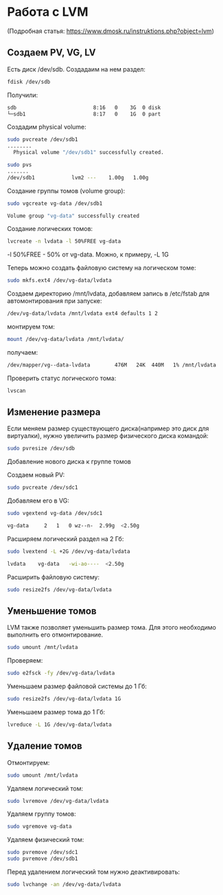 # Работа с LVM

(Подробная статья: https://www.dmosk.ru/instruktions.php?object=lvm)

## Создаем PV, VG, LV 

Есть диск /dev/sdb. Создадаим на нем раздел:

```bash
fdisk /dev/sdb
```


Получили:

```bash
sdb                         8:16   0    3G  0 disk
└─sdb1                      8:17   0    1G  0 part
```


Создадим physical volume:

```bash
sudo pvcreate /dev/sdb1
........
  Physical volume "/dev/sdb1" successfully created.

sudo pvs
.......
/dev/sdb1            lvm2 ---    1.00g   1.00g
```


Создание группы томов (volume group):

```bash
sudo vgcreate vg-data /dev/sdb1

Volume group "vg-data" successfully created
```


Создание логических томов:

```bash
lvcreate -n lvdata -l 50%FREE vg-data
```


-l 50%FREE - 50% от vg-data. Можно, к примеру,  -L 1G 

Теперь можно создать файловую систему на логическом томе:

```bash
sudo mkfs.ext4 /dev/vg-data/lvdata
```


Создаем директорию /mnt/lvdata, добавляем запись в /etc/fstab для автомонтирования при запуске:

```bash
/dev/vg-data/lvdata /mnt/lvdata ext4 defaults 1 2
```


монтируем том:

```bash
mount /dev/vg-data/lvdata /mnt/lvdata/
```


получаем:

```bash
/dev/mapper/vg--data-lvdata        476M   24K  440M   1% /mnt/lvdata
```

Проверить статус логического тома:

```bash
lvscan
```


## Изменение размера

Если меняем размер существующего диска(например это диск для виртуалки), нужно увеличить размер физического диска командой:

```bash
sudo pvresize /dev/sdb
```


Добавление нового диска к группе томов

Создаем новый PV:

```bash
sudo pvcreate /dev/sdc1
```


Добавляем его в VG:

```bash
sudo vgextend vg-data /dev/sdc1

vg-data     2   1   0 wz--n-  2.99g  <2.50g
```


Расширяем логический раздел на 2 Гб:

```bash
sudo lvextend -L +2G /dev/vg-data/lvdata

lvdata    vg-data   -wi-ao----  <2.50g
```


Расширить файловую систему:
```bash
sudo resize2fs /dev/vg-data/lvdata
```



## Уменьшение томов

LVM также позволяет уменьшить размер тома. Для этого необходимо выполнить его отмонтирование.

```bash
sudo umount /mnt/lvdata
```

Проверяем:

```bash
sudo e2fsck -fy /dev/vg-data/lvdata
```


Уменьшаем размер файловой системы до 1 Гб:

```bash
sudo resize2fs /dev/vg-data/lvdata 1G
```


Уменьшаем размер тома до 1 Гб:

```bash
lvreduce -L 1G /dev/vg-data/lvdata
```



## Удаление томов

Отмонтируем:

```bash
sudo umount /mnt/lvdata
```


Удаляем логический том:

```bash
sudo lvremove /dev/vg-data/lvdata
```


Удаляем группу томов:
```bash
sudo vgremove vg-data
```



Удаляем физический том:

```bash
sudo pvremove /dev/sdc1
sudo pvremove /dev/sdb1
```


Перед удалением логический том нужно деактивировать:

```bash
sudo lvchange -an /dev/vg-data/lvdata
```
